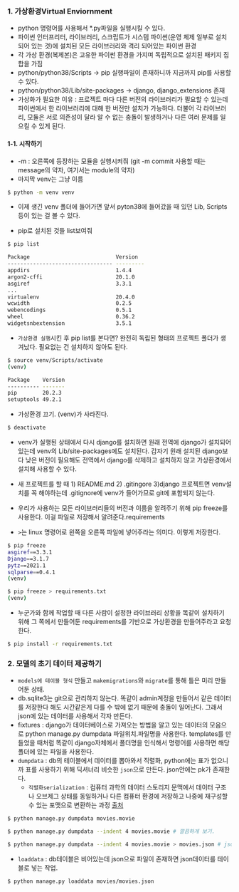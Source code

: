 ### 1. 가상환경Virtual Enviornment

- python 명령어를 사용해서 *.py파일을 실행시킬 수 있다. 
- 파이썬 인터프리터, 라이브러리, 스크립트가 시스템 파이썬(운영 체제 일부로 설치되어 있는 것)에 설치된 모든 라이브러리와 격리 되어있는 파이썬 환경
- 각 가상 환경(복제본)은 고유한 파이썬 환경을 가지며 독립적으로 설치된 패키지 집합을 가짐
- python/python38/Scripts -> pip 실행파일이 존재하니까 지금까지 pip를 사용할 수 있다.
- python/python38/Lib/site-packages -> django, django_extensions 존재
- 가상화가 필요한 이유 : 프로젝트 마다 다른 버전의 라이브러리가 필요할 수 있는데 파이썬에서 한 라이브러리에 대해 한 버전만 설치가 가능하다. 더불어 각 라이브러리, 모듈은 서로 의존성이 달라 알 수 없는 충돌이 발생하거나 다른 여러 문제를 일으킬 수 있게 된다. 



#### 1-1. 시작하기

- -m : 오른쪽에 등장하는 모듈을 실행시켜줘 (git -m commit 사용할 때는 message의 약자, 여기서는 module의 약자)
- 마지막 venv는 그냥 이름

```bash
$ python -m venv venv
```

- 이제 생긴 venv 폴더에 들어가면 앞서 pyton38에 들어갔을 때 있던 Lib, Scripts등이 있는 걸 볼 수 있다.

- pip로 설치된 것들 list보여줘

```bash
$ pip list

Package                           Version
--------------------------------- ---------
appdirs                           1.4.4
argon2-cffi                       20.1.0
asgiref                           3.3.1
...
virtualenv                        20.4.0
wcwidth                           0.2.5
webencodings                      0.5.1
wheel                             0.36.2
widgetsnbextension                3.5.1
```



- `가상환경 실행`시킨 후 pip list를 본다면? 완전히 독립된 형태의 프로젝트 폴더가 생겨났다. 필요없는 건 설치하지 않아도 된다. 

```bash
$ source venv/Scripts/activate
(venv)

Package    Version
---------- -------
pip        20.2.3
setuptools 49.2.1
```



- 가상환경 끄기. (venv)가 사라진다.

```bash
$ deactivate
```



- venv가 실행된 상태에서 다시 django를 설치하면 원래 전역에 django가 설치되어있는데 venv의 Lib/site-packages에도 설치된다. 갑자기 원래 설치된 django보다 낮은 버전이 필요해도 전역에서 django를 삭제하고 설치하지 않고 가상환경에서 설치해 사용할 수 있다.



- 새 프로젝트를 할 때 1) README.md 2) .gitingore 3)django 프로젝트면 venv설치를 꼭 해야하는데 .gitignore에 venv가 들어가므로 git에 포함되지 않는다.

- 우리가 사용하는 모든 라이브러리들의 버전과 이름을 알려주기 위해 pip freeze를 사용한다. 이걸 파일로 저장해서 알려준다.requirements
- `>`는 linux 명령어로 왼쪽을 오른쪽 파일에 넣어주라는 의미다. 이렇게 저장한다.

```bash
$ pip freeze
asgiref==3.3.1
Django==3.1.7
pytz==2021.1
sqlparse==0.4.1
(venv) 

$ pip freeze > requirements.txt
(venv) 
```



- 누군가와 함께 작업할 때 다른 사람이 설정한 라이브러리 상황을 똑같이 설치하기 위해 그 쪽에서 만들어둔 requirements를 기반으로 가상환경을 만들어주라고 요청한다. 

```bash
$ pip install -r requirements.txt
```



### 2. 모델의 초기 데이터 제공하기

- `models에 테이블 형식` 만들고 `makemigrations`와 `migrate`를 통해 틀은 미리 만들어둔 상태. 
- db.sqlite3는 git으로 관리하지 않는다. 똑같이 admin계정을 만들어서 같은 데이터를 저장한다 해도 시간같은게 다를 수 밖에 없기 때문에 충돌이 일어난다. 그래서 json에 있는 데이터를 사용해서 각자 만든다. 
- fixtures : django가 데이터베이스로 가져오는 방법을 알고 있는 데이터의 모음으로 python manage.py dumpdata 파일위치.파일명을 사용한다. templates를 만들었을 때처럼 똑같이 django자체에서 폴더명을 인식해서 명령어를 사용하면 해당 폴더에 있는 파일을 사용한다. 
- `dumpdata` : db의 테이블에서 데이터를 뽑아와서 직렬화, python에는 표가 없으니까 표를 사용하기 위해 딕셔너리 비슷한 `json`으로 만든다. json안에는 pk가 존재한다.
  - `직렬화serialization` : 컴퓨터 과학의 데이터 스토리지 문맥에서 데이터 구조나 오브제그 상태를 동일하거나 다른 컴퓨터 환경에 저장하고 나중에 재구성할 수 있는 포맷으로 변환하는 과정 [출처](https://ko.wikipedia.org/wiki/%EC%A7%81%EB%A0%AC%ED%99%94)

```bash
$ python manage.py dumpdata movies.movie

$ python manage.py dumpdata --indent 4 movies.movie # 깔끔하게 보기.

$ python manage.py dumpdata --indent 4 movies.movie > movies.json # json파일 없을 때 생성하기
```



- `loaddata` : db테이블은 비어있는데 json으로 파일이 존재하면 json데이터를 테이블로 넣는 작업.

```bash
$ python manage.py loaddata movies/movies.json
```

